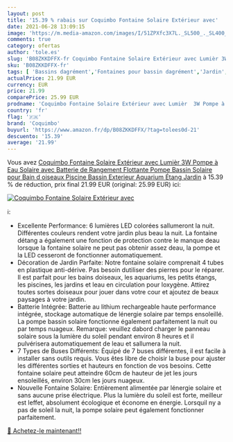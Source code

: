 ```yaml
---
layout: post
title: '15.39 % rabais sur Coquimbo Fontaine Solaire Extérieur avec'
date: 2021-06-28 13:09:15
image: 'https://m.media-amazon.com/images/I/51ZPXfc3X7L._SL500_._SL400_.jpg'
comments: true
category: ofertas
author: 'tole.es'
slug: 'B08ZKKDFFX-fr Coquimbo Fontaine Solaire Extérieur avec Lumièr 3W Pompe à...'
sku: 'B08ZKKDFFX-fr'
tags: [ 'Bassins dagrément','Fontaines pour bassin dagrément','Jardin','coquimbo', ]
actualPrice: 21.99 EUR
currency: EUR
price: 21.99
comparePrice: 25.99 EUR
prodname: 'Coquimbo Fontaine Solaire Extérieur avec Lumièr  3W Pompe à Eau Solaire avec Batterie de Rangement  Flottante Pompe Bassin Solaire pour Bain d oiseaux Piscine Bassin Exterieur Aquarium Étang Jardin'
country: 'fr'
flag: '🇫🇷'
brand: 'Coquimbo'
buyurl: 'https://www.amazon.fr/dp/B08ZKKDFFX/?tag=tolees0d-21'
descuento: '15.39'
average: '21.99'
---
```


Vous avez [Coquimbo Fontaine Solaire Extérieur avec Lumièr  3W Pompe à Eau Solaire avec Batterie de Rangement  Flottante Pompe Bassin Solaire pour Bain d oiseaux Piscine Bassin Exterieur Aquarium Étang Jardin](https://www.amazon.fr/dp/B08ZKKDFFX/?tag=tolees0d-21)  à  15.39 % de réduction, prix final  21.99 EUR (original: 25.99 EUR) ici:

[![Coquimbo Fontaine Solaire Extérieur avec](https://m.media-amazon.com/images/I/51ZPXfc3X7L._SL500_._SL400_.jpg)](https://www.amazon.fr/dp/B08ZKKDFFX/?tag=tolees0d-21)

ℹ️:

- Excellente Performance: 6 lumières LED colorées sallumeront la nuit. Différentes couleurs rendent votre jardin plus beau la nuit. La fontaine détang a également une fonction de protection contre le manque deau lorsque la fontaine solaire ne peut pas obtenir assez deau, la pompe et la LED cesseront de fonctionner automatiquement.
- Décoration de Jardin Parfaite: Notre fontaine solaire comprenait 4 tubes en plastique anti-dérive. Pas besoin dutiliser des pierres pour le réparer. Il est parfait pour les bains doiseaux, les aquariums, les petits étangs, les piscines, les jardins et leau en circulation pour loxygène. Attirez toutes sortes doiseaux pour jouer dans votre cour et ajoutez de beaux paysages à votre jardin.
- Batterie Intégrée: Batterie au lithium rechargeable haute performance intégrée, stockage automatique de lénergie solaire par temps ensoleillé. La pompe bassin solaire fonctionne également parfaitement la nuit ou par temps nuageux. Remarque: veuillez dabord charger le panneau solaire sous la lumière du soleil pendant environ 8 heures et il pulvérisera automatiquement de leau et sallumera la nuit.
- 7 Types de Buses Différents: Équipé de 7 buses différentes, il est facile à installer sans outils requis. Vous êtes libre de choisir la buse pour ajuster les différentes sorties et hauteurs en fonction de vos besoins. Cette fontaine solaire peut atteindre 60cm de hauteur de jet les jours ensoleillés, environ 30cm les jours nuageux.
- Nouvelle Fontaine Solaire: Entièrement alimentée par lénergie solaire et sans aucune prise électrique. Plus la lumière du soleil est forte, meilleur est leffet, absolument écologique et économe en énergie. Lorsquil ny a pas de soleil la nuit, la pompe solaire peut également fonctionner parfaitement.

[🛒 Achetez-le maintenant!!](https://www.amazon.fr/dp/B08ZKKDFFX/?tag=tolees0d-21)
